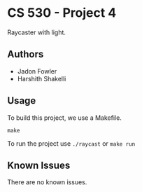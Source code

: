 # CS 530 - Project 4

Raycaster with light.

## Authors

- Jadon Fowler
- Harshith Shakelli
 
## Usage

To build this project, we use a Makefile.
```
make
```

To run the project use `./raycast` or `make run`

## Known Issues

There are no known issues.
